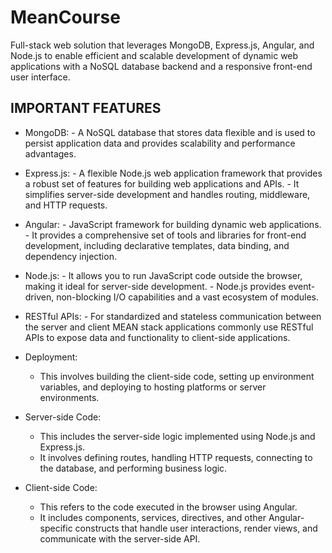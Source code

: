 # MeanCourse

Full-stack web solution that leverages MongoDB, Express.js, Angular, and Node.js to enable efficient and scalable development of dynamic web applications with a NoSQL database backend and a responsive front-end user interface.

## IMPORTANT FEATURES

* MongoDB: 
      - A NoSQL database that stores data flexible and is used to persist application data and provides scalability and performance advantages.
      
* Express.js:
      - A flexible Node.js web application framework that provides a robust set of features for building web applications and APIs. 
      - It simplifies server-side development and handles routing, middleware, and HTTP requests.
      
* Angular: 
      - JavaScript framework for building dynamic web applications.
      - It provides a comprehensive set of tools and libraries for front-end development, including declarative templates, data binding, and dependency injection.
     
* Node.js:
      -  It allows you to run JavaScript code outside the browser, making it ideal for server-side development. 
      -  Node.js provides event-driven, non-blocking I/O capabilities and a vast ecosystem of modules.

* RESTful APIs: 
      - For standardized and stateless communication between the server and client MEAN stack applications commonly use RESTful APIs to expose data and functionality to client-side applications.

* Deployment: 
     - This involves building the client-side code, setting up environment variables, and deploying to hosting platforms or server environments.

* Server-side Code: 
    - This includes the server-side logic implemented using Node.js and Express.js. 
    - It involves defining routes, handling HTTP requests, connecting to the database, and performing business logic.

* Client-side Code: 
    - This refers to the code executed in the browser using Angular. 
    - It includes components, services, directives, and other Angular-specific constructs that handle user interactions, render views, and communicate with the server-side API.



